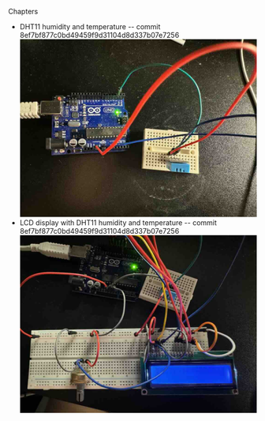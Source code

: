 Chapters
* DHT11 humidity and temperature -- commit 8ef7bf877c0bd49459f9d31104d8d337b07e7256 ![ref](/images/20.jpg)
* LCD display with DHT11 humidity and temperature -- commit 8ef7bf877c0bd49459f9d31104d8d337b07e7256 ![ref](/images/21.jpg)